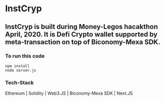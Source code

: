 # InstCryp 

## InstCryp is built during Money-Legos hacakthon April, 2020. It is Defi Crypto wallet supported by meta-transaction on top of Biconomy-Mexa SDK.

### To run this code 
    npm install  
    node server.js

### Tech-Stack
  Ethereum | Solidity | Web3.JS | Biconomy-Mexa SDK | Next.JS


